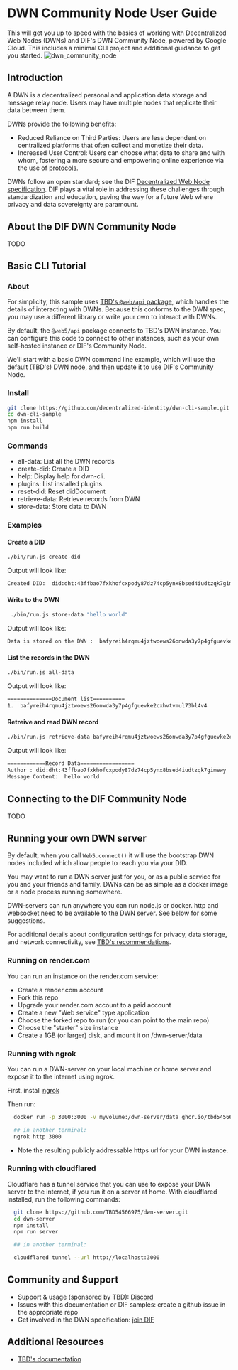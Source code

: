 # DWN Community Node User Guide

This will get you up to speed with the basics of working with Decentralized Web Nodes (DWNs) and DIF's DWN Community Node, powered by Google Cloud. This includes a minimal CLI project and additional guidance to get you started.
![dwn_community_node](https://github.com/user-attachments/assets/0f1617d2-5dec-4a74-9f70-a9f5634ebec0)

## Introduction

A DWN is a decentralized personal and application data storage and message relay node. Users may have multiple nodes that replicate their data between them.

DWNs provide the following benefits:

- Reduced Reliance on Third Parties: Users are less dependent on centralized platforms that often collect and monetize their data.
- Increased User Control: Users can choose what data to share and with whom, fostering a more secure and empowering online experience via the use of [protocols](https://developer.tbd.website/docs/web5/learn/protocols).

DWNs follow an open standard; see the DIF [Decentralized Web Node specification](https://identity.foundation/decentralized-web-node/spec/). DIF plays a vital role in addressing these challenges through standardization and education, paving the way for a future Web where privacy and data sovereignty are paramount.

## About the DIF DWN Community Node

TODO

## Basic CLI Tutorial

### About

For simplicity, this sample uses [TBD's `@web/api` package](https://github.com/TBD54566975/web5-js), which handles the details of interacting with DWNs. Because this conforms to the DWN spec, you may use a different library or write your own to interact with DWNs.

By default, the `@web5/api` package connects to TBD's DWN instance. You can configure this code to connect to other instances, such as your own self-hosted instance or DIF's Community Node. 

We'll start with a basic DWN command line example, which will use the default (TBD's) DWN node, and then update it to use DIF's Community Node.

### Install

```bash
git clone https://github.com/decentralized-identity/dwn-cli-sample.git
cd dwn-cli-sample
npm install
npm run build
```

### Commands

- all-data: List all the DWN records
- create-did: Create a DID
- help: Display help for dwn-cli.
- plugins: List installed plugins.
- reset-did: Reset didDocument
- retrieve-data: Retrieve records from DWN
- store-data: Store data to DWN

### Examples

#### Create a DID

```sh
./bin/run.js create-did
```

Output will look like:

```sh
Created DID:  did:dht:43ffbao7fxkhofcxpody87dz74cp5ynx8bsed4iudtzqk7gimewy
```

#### Write to the DWN

```sh
 ./bin/run.js store-data "hello world"
```

Output will look like:

```sh
Data is stored on the DWN :  bafyreih4rqmu4jztwoews26onwda3y7p4gfguevke2cxhvtvmul73bl4v4
```

#### List the records in the DWN

```sh
./bin/run.js all-data
```

Output will look like:

```sh
==============Document list==========
1.  bafyreih4rqmu4jztwoews26onwda3y7p4gfguevke2cxhvtvmul73bl4v4

```
#### Retreive and read DWN record

```sh
./bin/run.js retrieve-data bafyreih4rqmu4jztwoews26onwda3y7p4gfguevke2cxhvtvmul73bl4v4
```

Output will look like: 
```sh
============Record Data=================
Author : did:dht:43ffbao7fxkhofcxpody87dz74cp5ynx8bsed4iudtzqk7gimewy
Message Content:  hello world
```

## Connecting to the DIF Community Node

TODO

## Running your own DWN server

By default, when you call `Web5.connect()` it will use the bootstrap DWN nodes included which allow people to reach you via your DID.

You may want to run a DWN server just for you, or as a public service for you and your friends and family. DWNs can be as simple as a docker image or a node process running somewhere.

DWN-servers can run anywhere you can run node.js or docker. http and websocket need to be available to the DWN server. See below for some suggestions.

For additional details about configuration settings for privacy, data storage, and network connectivity, see [TBD's recommendations](https://github.com/TBD54566975/dwn-server/blob/main/README.md).

### Running on render.com

You can run an instance on the render.com service:

- Create a render.com account
- Fork this repo
- Upgrade your render.com account to a paid account
- Create a new "Web service" type application
- Choose the forked repo to run (or you can point to the main repo)
- Choose the "starter" size instance
- Create a 1GB (or larger) disk, and mount it on /dwn-server/data

### Running with ngrok

You can run a DWN-server on your local machine or home server and expose it to the internet using ngrok.

First, install [ngrok](https://ngrok.com/download)

Then run:

```bash
  docker run -p 3000:3000 -v myvolume:/dwn-server/data ghcr.io/tbd54566975/dwn-server:main

  ## in another terminal:
  ngrok http 3000
```

- Note the resulting publicly addressable https url for your DWN instance.

### Running with cloudflared

Cloudflare has a tunnel service that you can use to expose your DWN server to the internet, if you run it on a server at home. With cloudflared installed, run the following commands:

```sh
  git clone https://github.com/TBD54566975/dwn-server.git
  cd dwn-server
  npm install
  npm run server

  ## in another terminal:

  cloudflared tunnel --url http://localhost:3000
```

## Community and Support

- Support & usage (sponsored by TBD): [Discord](https://discord.gg/tbd)
- Issues with this documentation or DIF samples: create a github issue in the appropriate repo
- Get involved in the DWN specification: [join DIF](https://identity.foundation/join/)

## Additional Resources

- [TBD's documentation](https://developer.tbd.website/docs/web5/build/decentralized-web-nodes/web5-connect)
